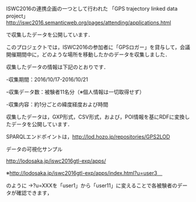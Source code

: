 ISWC2016の連携企画の一つとして行われた
「GPS trajectory linked data project」
　http://iswc2016.semanticweb.org/pages/attending/applications.html
 
 で収集したデータを公開しています．
 
 このプロジェクトでは，ISWC2016の参加者に「GPSロガー」を貸与して，会議開催期間中に，どのような場所を移動したかのデータを収集しました．
 
 収集したデータの情報は下記のとおりです．

-収集期間：2016/10/17-2016/10/21

ｰ収集データ数：被験者11名分（※個人情報は一切取得せず）

-収集内容：約1分ごとの緯度経度および時間


収集したデータは，GXP形式，CSV形式，および，POI情報を基にRDFに変換したデータを公開しています．

SPARQLエンドポイントは，http://lod.hozo.jp/repositories/GPS2LOD

データの可視化サンプル　

http://lodosaka.jp/iswc2016gtl-exp/apps/

※http://lodosaka.jp/iswc2016gtl-exp/apps/index.html?u=user3　

のように
→?u=XXXを「user1」から「user11」に変えることで各被験者のデータが確認できます，
